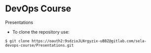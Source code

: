 # DevOps Course
Presentations

- To clone the repository use:
 
```
$ git clone https://oauth2:9sdzioJLNrgyzix-uBBZ@gitlab.com/sela-devops-course/Presentations.git
```